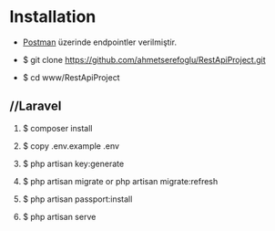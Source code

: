 # Installation

+ [Postman](https://web.postman.co/collections/3980989-74e8347a-c1fc-4c5e-b255-b2ff8b2d5759?version=latest&workspace=16734ff7-b276-4d59-8297-b080943a9421
) üzerinde endpointler verilmiştir.

+ $ git clone https://github.com/ahmetserefoglu/RestApiProject.git
+ $ cd www/RestApiProject

## //Laravel 		
1. $ composer install
2. $ copy .env.example .env
3. $ php artisan key:generate
4. $ php artisan migrate or php artisan migrate:refresh
5. $ php artisan passport:install

6. $ php artisan serve

